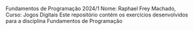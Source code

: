 Fundamentos de Programação 2024/1
Nome: Raphael Frey Machado, Curso: Jogos Digitais
Este repositório contém os exercícios desenvolvidos para a disciplina Fundamentos de Programação
